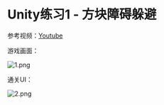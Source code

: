 ﻿# Unity练习1 - 方块障碍躲避

参考视频：[Youtube](https://www.youtube.com/watch?v=j48LtUkZRjU&list=PLPV2KyIb3jR5QFsefuO2RlAgWEz6EvVi6)

游戏画面：

![1.png](https://s2.loli.net/2022/07/16/6d5vsR87rqY2WMA.png)

通关UI：

![2.png](https://s2.loli.net/2022/07/16/AYxmtsfuNdyaHJD.png)